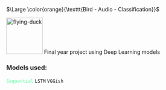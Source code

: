 $\Large \color{orange}{\texttt{Bird - Audio - Classification}}$

<img width="96" height="96" src="https://img.icons8.com/color-glass/96/flying-duck.png" alt="flying-duck"/> 
Final year project using Deep Learning models 

### Models used:

<code style="color : #59FFA0">Sequential</code>
<code style="color : name_color">LSTM</code>
<code style="color : name_color">VGGish</code>
